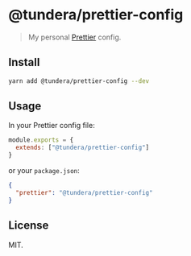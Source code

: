 # @tundera/prettier-config

> My personal [Prettier](https://prettier.io/) config.

## Install

```bash
yarn add @tundera/prettier-config --dev
```

## Usage

In your Prettier config file:

```js
module.exports = {
  extends: ["@tundera/prettier-config"]
}
```

or your `package.json`:

```json
{
  "prettier": "@tundera/prettier-config"
}
```

## License

MIT.
